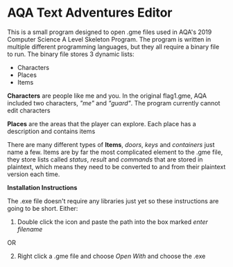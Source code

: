# AQA Text Adventures Editor

This is a small program designed to open .gme files used in AQA's 2019 Computer Science A Level Skeleton Program.
The program is written in multiple different programming languages, but they all require a binary file to run. The binary file stores 3 dynamic lists:
* Characters
* Places
* Items

**Characters** are people like me and you. In the original flag1.gme, AQA included two characters, *"me"* and *"guard"*. The program currently cannot edit characters

**Places** are the areas that the player can explore. Each place has a description and contains items

There are many different types of **Items**, *doors*, *keys* and *containers* just name a few. Items are by far the most complicated element to the .gme file, they store lists called *status*, *result* and *commands* that are stored in plaintext, which means they need to be converted to and from their plaintext version each time.

**Installation Instructions**

The .exe file doesn't require any libraries just yet so these instructions are going to be short. Either:

1. Double click the icon and paste the path into the box marked *enter filename*

OR

2. Right click a .gme file and choose *Open With* and choose the .exe
